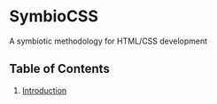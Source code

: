 # SymbioCSS
A symbiotic methodology for HTML/CSS development

## Table of Contents

1. [Introduction](introduction.md)
